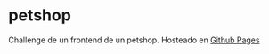 # petshop
Challenge de un frontend de un petshop.
 Hosteado en [Github Pages](https://matijuncos.github.io/petshop/)

